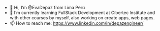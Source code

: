 - 👋 Hi, I’m @EvaDepaz from Lima Perú
- 🌱 I’m currently learning FullStack Development at Cibertec Institute and with other courses by myself, also working on create apps, web pages. 
- 📫 How to reach me: https://www.linkedin.com/in/depazengineer/

<!---
EvaDepaz/EvaDepaz is a ✨ special ✨ repository because its `README.md` (this file) appears on your GitHub profile.
You can click the Preview link to take a look at your changes.
--->
